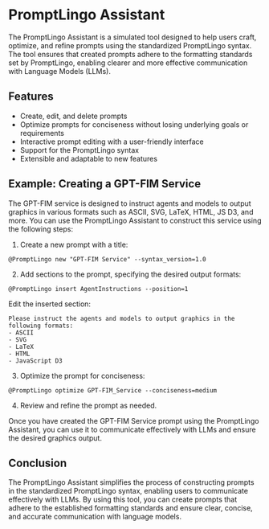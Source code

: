 # PromptLingo Assistant

The PromptLingo Assistant is a simulated tool designed to help users craft, optimize, and refine prompts using the standardized PromptLingo syntax. The tool ensures that created prompts adhere to the formatting standards set by PromptLingo, enabling clearer and more effective communication with Language Models (LLMs).

## Features

- Create, edit, and delete prompts
- Optimize prompts for conciseness without losing underlying goals or requirements
- Interactive prompt editing with a user-friendly interface
- Support for the PromptLingo syntax
- Extensible and adaptable to new features

## Example: Creating a GPT-FIM Service

The GPT-FIM service is designed to instruct agents and models to output graphics in various formats such as ASCII, SVG, LaTeX, HTML, JS D3, and more. You can use the PromptLingo Assistant to construct this service using the following steps:

1. Create a new prompt with a title:

```
@PromptLingo new "GPT-FIM Service" --syntax_version=1.0
```

2. Add sections to the prompt, specifying the desired output formats:

```
@PromptLingo insert AgentInstructions --position=1
```

Edit the inserted section:

```
Please instruct the agents and models to output graphics in the following formats:
- ASCII
- SVG
- LaTeX
- HTML
- JavaScript D3
```

3. Optimize the prompt for conciseness:

```
@PromptLingo optimize GPT-FIM_Service --conciseness=medium
```

4. Review and refine the prompt as needed.

Once you have created the GPT-FIM Service prompt using the PromptLingo Assistant, you can use it to communicate effectively with LLMs and ensure the desired graphics output.

## Conclusion

The PromptLingo Assistant simplifies the process of constructing prompts in the standardized PromptLingo syntax, enabling users to communicate effectively with LLMs. By using this tool, you can create prompts that adhere to the established formatting standards and ensure clear, concise, and accurate communication with language models.
